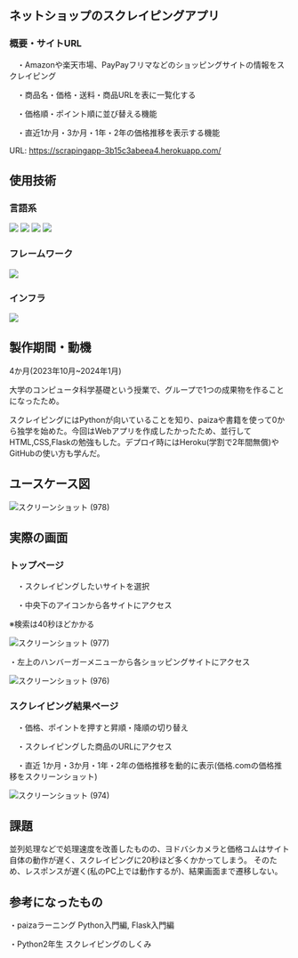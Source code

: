 ## ネットショップのスクレイピングアプリ
### 概要・サイトURL
 
　・Amazonや楽天市場、PayPayフリマなどのショッピングサイトの情報をスクレイピング

　・商品名・価格・送料・商品URLを表に一覧化する

　・価格順・ポイント順に並び替える機能

　・直近1か月・3か月・1年・2年の価格推移を表示する機能

URL: https://scrapingapp-3b15c3abeea4.herokuapp.com/



## 使用技術
### 言語系

<img src="https://img.shields.io/badge/-Python-F9DC3E.svg?logo=python&style=flat"> <img src="https://img.shields.io/badge/-HTML5-333.svg?logo=html5&style=flat"> <img src="https://img.shields.io/badge/-CSS3-1572B6.svg?logo=css3&style=flat"> <img src="https://img.shields.io/badge/Javascript-276DC3.svg?logo=javascript&style=flat">

### フレームワーク

<img src="https://img.shields.io/badge/-Flask-000000.svg?logo=flask&style=flat">

### インフラ

<img src="https://img.shields.io/badge/-Heroku-430098.svg?logo=heroku&style=plastic">



## 製作期間・動機
4か月(2023年10月~2024年1月)

大学のコンピュータ科学基礎という授業で、グループで1つの成果物を作ることになったため。

スクレイピングにはPythonが向いていることを知り、paizaや書籍を使って0から独学を始めた。今回はWebアプリを作成したかったため、並行してHTML,CSS,Flaskの勉強もした。デプロイ時にはHeroku(学割で2年間無償)やGitHubの使い方も学んだ。


## ユースケース図
![スクリーンショット (978)](https://github.com/Hiromu1612/scraping_test/assets/150511546/dd41650f-04f4-40a6-8d2a-ff4dd56195aa)


## 実際の画面
### トップページ

　・スクレイピングしたいサイトを選択

　・中央下のアイコンから各サイトにアクセス

 ※検索は40秒ほどかかる

![スクリーンショット (977)](https://github.com/Hiromu1612/scraping_test/assets/150511546/b868fbae-3055-4793-9998-e32fe5e7689b)

・左上のハンバーガーメニューから各ショッピングサイトにアクセス

![スクリーンショット (976)](https://github.com/Hiromu1612/scraping_test/assets/150511546/873401f6-6ebe-4a77-b2fa-def2de5facc4)


### スクレイピング結果ページ
　・価格、ポイントを押すと昇順・降順の切り替え

　・スクレイピングした商品のURLにアクセス

　・直近 1か月・3か月・1年・2年の価格推移を動的に表示(価格.comの価格推移をスクリーンショット)

![スクリーンショット (974)](https://github.com/Hiromu1612/scraping_test/assets/150511546/611b2d36-57ec-45b6-a0a0-3272ae25ffb3)

## 課題
並列処理などで処理速度を改善したものの、ヨドバシカメラと価格コムはサイト自体の動作が遅く、スクレイピングに20秒ほど多くかかってしまう。
そのため、レスポンスが遅く(私のPC上では動作するが)、結果画面まで遷移しない。


## 参考になったもの
 ・paizaラーニング Python入門編, Flask入門編
 
 ・Python2年生 スクレイピングのしくみ
 
